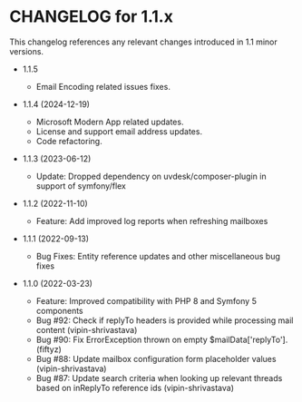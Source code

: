 CHANGELOG for 1.1.x
===================

This changelog references any relevant changes introduced in 1.1 minor versions.

* 1.1.5
    * Email Encoding related issues fixes.

* 1.1.4 (2024-12-19)
    * Microsoft Modern App related updates.
    * License and support email address updates.
    * Code refactoring.

* 1.1.3 (2023-06-12)
    * Update: Dropped dependency on uvdesk/composer-plugin in support of symfony/flex

* 1.1.2 (2022-11-10)
    * Feature: Add improved log reports when refreshing mailboxes

* 1.1.1 (2022-09-13)
    * Bug Fixes: Entity reference updates and other miscellaneous bug fixes

* 1.1.0 (2022-03-23)
    * Feature: Improved compatibility with PHP 8 and Symfony 5 components
    * Bug #92: Check if replyTo headers is provided while processing mail content (vipin-shrivastava)
    * Bug #90: Fix ErrorException thrown on empty $mailData['replyTo']. (fiftyz)
    * Bug #88: Update mailbox configuration form placeholder values (vipin-shrivastava)
    * Bug #87: Update search criteria when looking up relevant threads based on inReplyTo reference ids (vipin-shrivastava)

